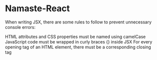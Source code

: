 # Namaste-React

When writing JSX, there are some rules to follow to prevent unnecessary console errors:

HTML attributes and CSS properties must be named using camelCase
JavaScript code must be wrapped in curly braces {} inside JSX
For every opening tag of an HTML element, there must be a corresponding closing tag
